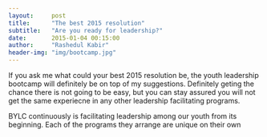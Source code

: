 ```yaml
---
layout:     post
title:      "The best 2015 resolution"
subtitle:   "Are you ready for leadership?"
date:       2015-01-04 00:15:00
author:     "Rashedul Kabir"
header-img: "img/bootcamp.jpg"
---
```

If you ask me what could your best 2015 resolution be, the youth leadership bootcamp will definitely be on top of my suggestions. Definitely geting the chance there is not going to be easy, but you can stay assured you will not get the same experiecne in any other leadership facilitating programs.

BYLC continuously is facilitating leadership among our youth from its beginning. Each of the programs they arrange are unique on their own